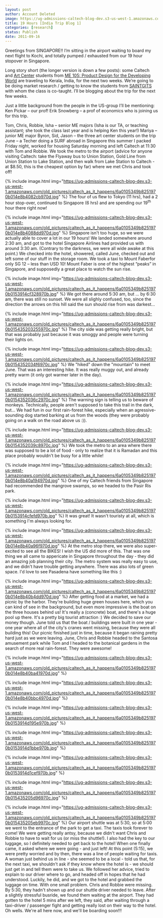 ```yaml
---
layout: post
author: Account Deleted
image: https://ug-admissions-caltech-blog-dev.s3-us-west-1.amazonaws.com/old_pictures/caltech_as_it_happens/6a0105349b8251970b015435201408970c.png
title: 19 Hours [India Trip Blog 1]
categories: [research]
status: Publish
date: 2011-09-16
---
```


Greetings from SINGAPORE!! I’m sitting in the airport waiting to board my next flight to Kochi, and totally pumped / exhausted from our 19 hour stopover in Singapore.

Long story short (the longer version is down a few posts): some Caltech and <a href="https://www.artcenter.edu/accd/index.jsp" target="_self">Art Center</a> students from <a href="https://www.pickar.caltech.edu/me105/index.html" target="_self">ME 105: Product Design for the Developing World</a> are traveling to Kerala, India, for the next two weeks. We’re going to be doing market research / getting to know the students from <a href="https://www.saintgits.org/" target="_self">SAINTGITS</a> with whom the class is co-taught. I’ll be blogging about the trip for the next few weeks.

Just a little background from the people in the US-group I’ll be mentioning:
Ken Pickar – our prof!
Erik Snowberg – a prof of economics who is joining us for this trip.

Tom, Chris, Robbie, Isha – senior ME majors (Isha is our TA, or teaching assistant; she took the class last year and is helping Ken this year!)
Mariya – junior ME major
Byron, Sid, Jason – the three art center students on the trip
June – a Techer doing a SURF abroad in Singapore this summer
I packed Friday night, worked for housing Saturday morning and left Caltech at 11:30 with Tom and Robbie. We took the metro to the airport (advice for anyone visiting Caltech: take the Flyaway bus to Union Station, Gold Line from Union Station to Lake Station, and then walk from Lake Station to Caltech - at $8.50, this is the cheapest option by far) where we met Chris and took off!


{% include image.html img="https://ug-admissions-caltech-blog-dev.s3-us-west-1.amazonaws.com/old_pictures/caltech_as_it_happens/6a0105349b8251970b014e8b4082cb970d.jpg" %}
The four of us flew to Tokyo (11 hrs), had a 2 hour stop-over, continued to Singapore (6 hrs) and are spending our 19<sup>th </sup>hour there right now!


{% include image.html img="https://ug-admissions-caltech-blog-dev.s3-us-west-1.amazonaws.com/old_pictures/caltech_as_it_happens/6a0105349b8251970b014e8b4088dd970d.jpg" %}
Singapore isn't too huge, so we were actually able to cover a lot in our 19 hours! We landed somewhere around 2:30 am, and got to the hotel Singapore Airlines had provided us with around 3:30 am. (Contrary to the darkness, we were all wide awake at this point.) We checked into the hotel, showered, called June, checked out and left some of our stuff in the storage room. We took a taxi to Mount Faberfor only SG 12 – less than USD 10! Mount Faber is one of the highest “peaks” in Singapore, and supposedly a great place to watch the sun rise.


{% include image.html img="https://ug-admissions-caltech-blog-dev.s3-us-west-1.amazonaws.com/old_pictures/caltech_as_it_happens/6a0105349b8251970b0153914cf328970b.jpg" %}
We got there around 5:30 am, but … by 6:30 am, there was still no sunset. We were all slighly confused, too, since the direction the arrows on this hill said the sun should rise from was darkest...


{% include image.html img="https://ug-admissions-caltech-blog-dev.s3-us-west-1.amazonaws.com/old_pictures/caltech_as_it_happens/6a0105349b8251970b015435203255970c.jpg" %}
The city side was getting really bright, but that was probably just because it was smoggy and people were turning their lights on.


{% include image.html img="https://ug-admissions-caltech-blog-dev.s3-us-west-1.amazonaws.com/old_pictures/caltech_as_it_happens/6a0105349b8251970b0154352034f6970c.jpg" %}
We "hiked" down the "mountain" to meet June. That was an interesting hike. It was really muggy out, and already pretty warm (it only got warmer later in the day).


{% include image.html img="https://ug-admissions-caltech-blog-dev.s3-us-west-1.amazonaws.com/old_pictures/caltech_as_it_happens/6a0105349b8251970b0154352036c2970c.jpg" %}
The warning sign is telling us to beware of monkeys. Technically, people aren't supposed to take this trail in the dark, but... We had fun in our first rain-forest hike, especially when an agressive-sounding dog started barking at us from the woods (they were probably going on a walk on the road above us :)).


{% include image.html img="https://ug-admissions-caltech-blog-dev.s3-us-west-1.amazonaws.com/old_pictures/caltech_as_it_happens/6a0105349b8251970b0154352039c8970c.jpg" %}
We took the metro to an area where there was supposed to be a lot of food - only to realize that it is Ramadan and this place probably wouldn't be busy for a little while!


{% include image.html img="https://ug-admissions-caltech-blog-dev.s3-us-west-1.amazonaws.com/old_pictures/caltech_as_it_happens/6a0105349b8251970b014e8b40a194970d.jpg" %}
One of my Caltech friends from Singapore had recommended the mangrove swamps, so we headed to the Pasir Ris park.


{% include image.html img="https://ug-admissions-caltech-blog-dev.s3-us-west-1.amazonaws.com/old_pictures/caltech_as_it_happens/6a0105349b8251970b0153914cfefd970b.jpg" %}
It was great! It wasn't touristy at all, which is something I'm always looking for.


{% include image.html img="https://ug-admissions-caltech-blog-dev.s3-us-west-1.amazonaws.com/old_pictures/caltech_as_it_happens/6a0105349b8251970b014e8b40a96f970d.jpg" %}
At the metro stop there, we were also super-excited to see all the BIKES! I wish the US did more of this. That was one thing we all came to appericate in Singapore throughout the day - they did an amazing job planning their city. The metro system was really easy to use, and we didn't have trouble getting anywhere. There was also lots of green space. I'd love to see Pasadena have something like this :)


{% include image.html img="https://ug-admissions-caltech-blog-dev.s3-us-west-1.amazonaws.com/old_pictures/caltech_as_it_happens/6a0105349b8251970b014e8b40b4dd970d.jpg" %}
After getting food at a market, we had a picnic by the harbor. They're building huge green houses here, which you can kind of see in the background, but even more impressive is the boat on the three houses behind us! It's really a (concrete) boat, and there's a huge pool up there. It's a pretty big tourist attraction :) We decided to save our money though. June told us that the boat / buildings were built in one year - one year where all of the city's cranes went missing, because they were all building this!
Our picnic finished just in time, because it began raining pretty hard just as we were leaving. June, Chris and Robbie headed to the Santosa amusement park while Tom and I headed to the botanical gardens in the search of more real rain-forest. They were awesome!


{% include image.html img="https://ug-admissions-caltech-blog-dev.s3-us-west-1.amazonaws.com/old_pictures/caltech_as_it_happens/6a0105349b8251970b014e8b40ba41970d.jpg" %}

{% include image.html img="https://ug-admissions-caltech-blog-dev.s3-us-west-1.amazonaws.com/old_pictures/caltech_as_it_happens/6a0105349b8251970b014e8b40bbc4970d.jpg" %}

{% include image.html img="https://ug-admissions-caltech-blog-dev.s3-us-west-1.amazonaws.com/old_pictures/caltech_as_it_happens/6a0105349b8251970b0153914d195e970b.jpg" %}

{% include image.html img="https://ug-admissions-caltech-blog-dev.s3-us-west-1.amazonaws.com/old_pictures/caltech_as_it_happens/6a0105349b8251970b0153914d1bbe970b.jpg" %}

{% include image.html img="https://ug-admissions-caltech-blog-dev.s3-us-west-1.amazonaws.com/old_pictures/caltech_as_it_happens/6a0105349b8251970b0153914d1cef970b.jpg" %}

{% include image.html img="https://ug-admissions-caltech-blog-dev.s3-us-west-1.amazonaws.com/old_pictures/caltech_as_it_happens/6a0105349b8251970b015435205d96970c.jpg" %}

{% include image.html img="https://ug-admissions-caltech-blog-dev.s3-us-west-1.amazonaws.com/old_pictures/caltech_as_it_happens/6a0105349b8251970b015435205eb9970c.jpg" %}
Our airport shuttle was at 5:30, so at 5:00 we went to the entrance of the park to get a taxi. The taxis took forever to come! We were getting really antsy, because we didn't want Chris and Robbie to have to wait for us (or miss the shuttle!). I also had the key to our luggage, so I definitely needed to get back to the hotel! When one finally came, it asked where we were going - and just left! At this point (5:15), we were pretty worried and by then, there was a line of people waiting for taxis. A woman just behind us in line - she seemed to be a local - told us that, for the next taxi, we shouldn't ask if they know where the hotel is - we should just get in and tell them were to take us. We followed her advice, tried to explain to our driver where to go, and headed off in hopes that he had understood. Luckily, he did, and we got to the hotel and grabbed the luggage on time. With one small problem. Chris and Robbie were missing. By 5:30, they hadn't shown up and our shuttle driver needed to leave. After a slightly stressful busride, we found them waiting at the airport. They had gotten to the hotel 5 mins after we left, they said, after waiting through a taxi-driver / passenger fight and getting really lost on their way to the hotel. Oh wells. We're all here now, and we'll be boarding soon!!!

